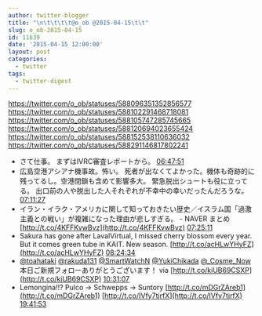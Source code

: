 ```yaml
---
author: twitter-blogger
title: "\n\t\t\t\t@o_ob @2015-04-15\t\t"
slug: o_ob-2015-04-15
id: 11639
date: '2015-04-15 12:00:00'
layout: post
categories:
  - twitter
tags:
  - twitter-digest
---
```


https://twitter.com/o_ob/statuses/588096351352856577 https://twitter.com/o_ob/statuses/588102291468718081 https://twitter.com/o_ob/statuses/588105747285745665 https://twitter.com/o_ob/statuses/588120694023655424 https://twitter.com/o_ob/statuses/588152538110636032 https://twitter.com/o_ob/statuses/588291146817802241  

*   さて仕事。 まずはIVRC審査レポートから。 [06:47:51](https://twitter.com/o_ob/statuses/588096351352856577)
*   広島空港アシアナ機事故。怖い。 死者が出なくてよかった。機体も奇跡的に残ってるし。空港閉鎖も含めて影響多大。 緊急脱出シュートも役に立ってる。 出口前の人や脱出した人それぞれが不幸中の幸いだったんだろうな。 [07:11:27](https://twitter.com/o_ob/statuses/588102291468718081)
*   イラン・イラク・アメリカに関して知っておきたい歴史／イスラム国「過激主義との戦い」が複雑になった理由が悲しすぎる。 - NAVER まとめ [http://t.co/4KFFKvwBvz](http://t.co/4KFFKvwBvz) [07:25:11](https://twitter.com/o_ob/statuses/588105747285745665)
*   Sakura has gone after LavalVirtual, I missed cherry blossom every year. But it comes green tube in KAIT. New season. [http://t.co/acHLwYHyFZ](http://t.co/acHLwYHyFZ) [08:24:34](https://twitter.com/o_ob/statuses/588120694023655424)
*   [@toahataki](https://twitter.com/toahataki) [@rakuda131](https://twitter.com/rakuda131) [@SmartWatchN](https://twitter.com/SmartWatchN) [@YukiChikada](https://twitter.com/YukiChikada) [@_Cosme_Now](https://twitter.com/_Cosme_Now) 本日ご新規フォローありがとうございます！ via [http://t.co/kiUB69CSXP](http://t.co/kiUB69CSXP) [10:31:07](https://twitter.com/o_ob/statuses/588152538110636032)
*   Lemongina!!? Pulco -> Schwepps -> Suntory [http://t.co/mDGrZAreb1](http://t.co/mDGrZAreb1) [http://t.co/IVfy7tjrfX](http://t.co/IVfy7tjrfX) [19:41:53](https://twitter.com/o_ob/statuses/588291146817802241)